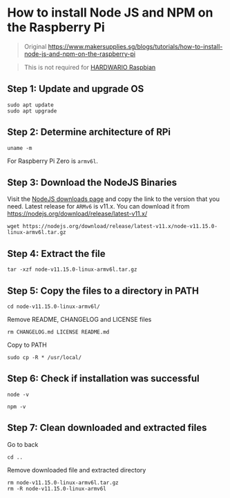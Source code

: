# How to install Node JS and NPM on the Raspberry Pi
> Original https://www.makersupplies.sg/blogs/tutorials/how-to-install-node-js-and-npm-on-the-raspberry-pi

> This is not required for [HARDWARIO Raspbian](pihub.md)

## Step 1: Update and upgrade OS
```
sudo apt update
sudo apt upgrade
```

## Step 2: Determine architecture of RPi

```
uname -m
```

For Raspberry Pi Zero is `armv6l`.

## Step 3: Download the NodeJS Binaries

Visit the [NodeJS downloads page](https://nodejs.org/en/download/) and copy the link to the version that you need. Latest release for `ARMv6` is v11.x. You can download it from https://nodejs.org/download/release/latest-v11.x/ 

```
wget https://nodejs.org/download/release/latest-v11.x/node-v11.15.0-linux-armv6l.tar.gz
```

## Step 4: Extract the file

```
tar -xzf node-v11.15.0-linux-armv6l.tar.gz
```

## Step 5: Copy the files to a directory in PATH


```
cd node-v11.15.0-linux-armv6l/
```
Remove README, CHANGELOG and LICENSE files
```
rm CHANGELOG.md LICENSE README.md
```
Copy to PATH
```
sudo cp -R * /usr/local/
```

## Step 6: Check if installation was successful

```
node -v
```
```
npm -v
```

## Step 7: Clean downloaded and extracted files

Go to back
```
cd ..
```
Remove downloaded file and extracted directory
```
rm node-v11.15.0-linux-armv6l.tar.gz
rm -R node-v11.15.0-linux-armv6l
```
